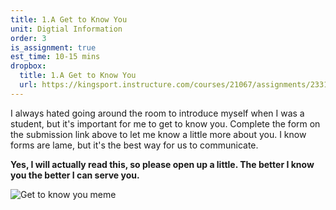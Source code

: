 ```yaml
---
title: 1.A Get to Know You
unit: Digtial Information
order: 3
is_assignment: true
est_time: 10-15 mins
dropbox:
  title: 1.A Get to Know You
  url: https://kingsport.instructure.com/courses/21067/assignments/233190
---
```


I always hated going around the room to introduce myself when I was a student, but it's important for me to get to know you. Complete the form on the submission link above to let me know a little more about you. I know forms are lame, but it's the best way for us to communicate.

**Yes, I will actually read this, so please open up a little. The better I know you the better I can serve you.**

![Get to know you meme](../../images/get_to_know_you.jpg)
